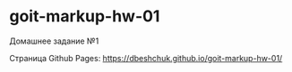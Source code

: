 
# goit-markup-hw-01

Домашнее задание №1

Страница Github Pages:
https://dbeshchuk.github.io/goit-markup-hw-01/
